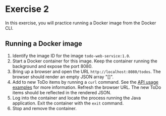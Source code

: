 # Exercise 2

In this exercise, you will practice running a Docker image from the Docker CLI.

## Running a Docker image

1. Identify the image ID for the image `todo-web-service:1.0`.
2. Start a Docker container for this image. Keep the container running the background and expose the port 8080.
3. Bring up a browser and open the URL `http://localhost:8080/todos`. The browser should render an empty JSON array "[]".
4. Add to new ToDo items by running a `curl` command. See the [API usage examples](https://github.com/bmuschko/todo-web-service-exercise#using-the-api) for more information. Refresh the browser URL. The new ToDo items should be reflected in the rendered JSON.
5. Log into the container and locate the process running the Java application. Exit the container with the `exit` command.
6. Stop and remove the container.